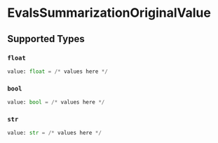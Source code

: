 # EvalsSummarizationOriginalValue


## Supported Types

### `float`

```python
value: float = /* values here */
```

### `bool`

```python
value: bool = /* values here */
```

### `str`

```python
value: str = /* values here */
```

